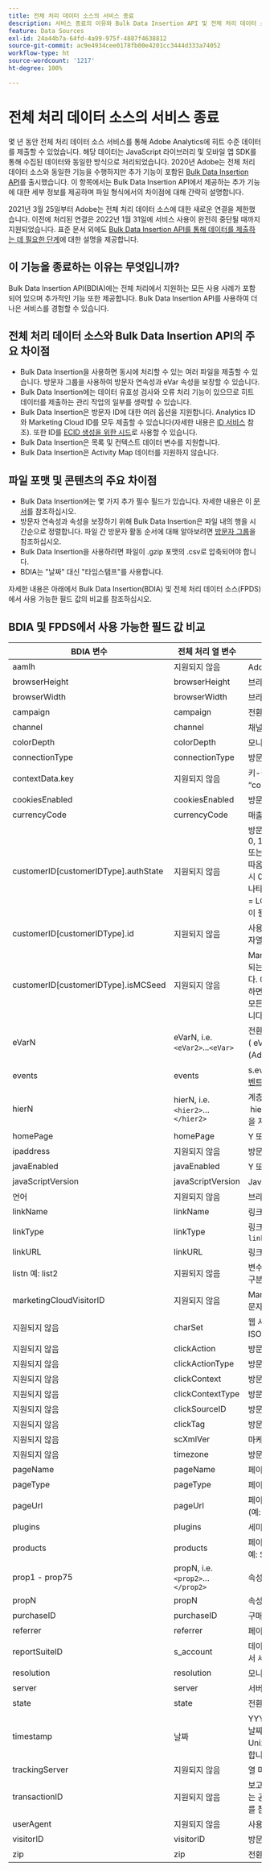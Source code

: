 ```yaml
---
title: 전체 처리 데이터 소스의 서비스 종료
description: 서비스 종료의 이유와 Bulk Data Insertion API 및 전체 처리 데이터 소스 간 비교
feature: Data Sources
exl-id: 24a44b7a-64fd-4a99-975f-4887f4638812
source-git-commit: ac9e4934cee0178fb00e4201cc3444d333a74052
workflow-type: ht
source-wordcount: '1217'
ht-degree: 100%

---
```


# 전체 처리 데이터 소스의 서비스 종료

몇 년 동안 전체 처리 데이터 소스 서비스를 통해 Adobe Analytics에 히트 수준 데이터를 제출할 수 있었습니다. 해당 데이터는 JavaScript 라이브러리 및 모바일 앱 SDK를 통해 수집된 데이터와 동일한 방식으로 처리되었습니다. 2020년 Adobe는 전체 처리 데이터 소스와 동일한 기능을 수행하지만 추가 기능이 포함된 [Bulk Data Insertion API](https://www.adobe.io/apis/experiencecloud/analytics/docs.html#!AdobeDocs/analytics-2.0-apis/master/bdia.md)를 출시했습니다. 이 항목에서는 Bulk Data Insertion API에서 제공하는 추가 기능에 대한 세부 정보를 제공하며 파일 형식에서의 차이점에 대해 간략히 설명합니다.

2021년 3월 25일부터 Adobe는 전체 처리 데이터 소스에 대한 새로운 연결을 제한했습니다. 이전에 처리된 연결은 2022년 1월 31일에 서비스 사용이 완전히 중단될 때까지 지원되었습니다. 표준 문서 외에도 [Bulk Data Insertion API를 통해 데이터를 제출하는 데 필요한 단계](https://adobe.ly/aabdia)에 대한 설명을 제공합니다.

## 이 기능을 종료하는 이유는 무엇입니까?

Bulk Data Insertion API(BDIA)에는 전체 처리에서 지원하는 모든 사용 사례가 포함되어 있으며 추가적인 기능 또한 제공합니다. Bulk Data Insertion API를 사용하여 더 나은 서비스를 경험할 수 있습니다.

## 전체 처리 데이터 소스와 Bulk Data Insertion API의 주요 차이점

* Bulk Data Insertion을 사용하면 동시에 처리할 수 있는 여러 파일을 제출할 수 있습니다. 방문자 그룹을 사용하여 방문자 연속성과 eVar 속성을 보장할 수 있습니다.
* Bulk Data Insertion에는 데이터 유효성 검사와 오류 처리 기능이 있으므로 히트 데이터를 제출하는 관리 작업의 일부를 생략할 수 있습니다.
* Bulk Data Insertion은 방문자 ID에 대한 여러 옵션을 지원합니다. Analytics ID와 Marketing Cloud ID를 모두 제출할 수 있습니다(자세한 내용은 [ID 서비스](https://experienceleague.adobe.com/docs/id-service/using/home.html?lang=ko-KR) 참조). 또한 ID를 [ECID 생성을 위한 시드](https://www.adobe.io/apis/experiencecloud/analytics/docs.html#!AdobeDocs/analytics-2.0-apis/master/bdia.md#customer-id-and-experience-cloud-visitor-id-seeds)로 사용할 수 있습니다.
* Bulk Data Insertion은 목록 및 컨텍스트 데이터 변수를 지원합니다.
* Bulk Data Insertion은 Activity Map 데이터를 지원하지 않습니다.

## 파일 포맷 및 콘텐츠의 주요 차이점

* Bulk Data Insertion에는 몇 가지 추가 필수 필드가 있습니다. 자세한 내용은 이 [문서](https://www.adobe.io/apis/experiencecloud/analytics/docs.html#!AdobeDocs/analytics-2.0-apis/master/bdia.md)를 참조하십시오.
* 방문자 연속성과 속성을 보장하기 위해 Bulk Data Insertion은 파일 내의 행을 시간순으로 정렬합니다. 파일 간 방문자 활동 순서에 대해 알아보려면 [방문자 그룹](https://www.adobe.io/apis/experiencecloud/analytics/docs.html#!AdobeDocs/analytics-2.0-apis/master/bdia.md#visitor-groups)을 참조하십시오.
* Bulk Data Insertion을 사용하려면 파일이 .gzip 포맷의 .csv로 압축되어야 합니다.
* BDIA는 &quot;날짜&quot; 대신 &quot;타임스탬프&quot;를 사용합니다.

자세한 내용은 아래에서 Bulk Data Insertion(BDIA) 및 전체 처리 데이터 소스(FPDS)에서 사용 가능한 필드 값의 비교를 참조하십시오.

## BDIA 및 FPDS에서 사용 가능한 필드 값 비교

| BDIA 변수 | 전체 처리 열 변수 | 설명 |
| --- | --- | --- |
| aamlh | 지원되지 않음 | Adobe Audience Manager 위치 힌트 |
| browserHeight | browserHeight | 브라우저 높이, 픽셀 단위(예: 768) |
| browserWidth | browserWidth | 브라우저 너비, 픽셀 단위(예: 1024) |
| campaign | campaign | 전환 캠페인 추적 코드 |
| channel | channel | 채널 문자열(예: 스포츠 섹션) |
| colorDepth | colorDepth | 모니터 색상 깊이, 비트 단위(예: 24) |
| connectionType | connectionType | 방문자의 연결 유형(LAN 또는 모뎀) |
| contextData.key | 지원되지 않음 | 키-값 쌍은 헤더 이름을 “contextData.product” 또는 “contextData.color”로 설정하여 지정합니다. |
| cookiesEnabled | cookiesEnabled | 방문자가 자사 세션 쿠키를 지원하는 경우 `Y` 또는 `N` |
| currencyCode | currencyCode | 매출 통화 코드 (예: `USD`) |
| customerID[customerIDType].authState | 지원되지 않음 | 방문자의 인증 상태입니다. 지원되는 값은 0, 1, 2, UNKNOWN, AUTHENTICATED, LOGGED_OUT 또는 &#39;&#39;(대소문자 구분 안 함)입니다. 연속으로 두 개의 작은 따옴표(&#39;&#39;)를 사용하면 쿼리 문자열에서 값이 생략되고 히트 시 0으로 변환됩니다. 지원되는 authState 숫자 값은 다음을 나타냅니다. 0 = UNKNOWN, 1 = AUTHENTICATED, 2 = LOGGED_OUT customerIDType은 모든 영숫자 문자열이 될 수 있지만 대/소문자를 구분해야 합니다. |
| customerID[customerIDType].id | 지원되지 않음 | 사용할 고객 ID입니다. customerIDType은 모든 영숫자 문자열이 될 수 있지만 대/소문자를 구분해야 합니다. |
| customerID[customerIDType].isMCSeed | 지원되지 않음 | Marketing Cloud 방문자 ID의 시드인지 여부입니다. 지원되는 값은 0, 1, TRUE, FALSE, &#39;&#39;(대소문자 구분 안 함)입니다. 0, FALSE 또는 두 개의 연속적인 작은따옴표(&#39;&#39;)를 사용하면 쿼리 문자열에서 값이 생략됩니다. customerIDType은 모든 영숫자 문자열이 될 수 있지만 대/소문자를 구분해야 합니다. |
| eVarN | eVarN, i.e. `<eVar2>`...`<eVar>` | 전환 eVar 이름. 최대 75개의 eVar를 가질 수 있습니다( eVar1 - eVar75) eVar 이름(eVar12) 또는 친숙한 이름(Ad Campaign 3)을 지정할 수 있습니다. |
| events | events | s.events 변수와 동일한 구문을 사용하여 형식이 지정된 [이벤트 문자열](https://experienceleague.adobe.com/docs/analytics/implementation/vars/page-vars/events/event-serialization.html#vars)입니다. 예: scAdd,event1,event7 |
| hierN | hierN, i.e. `<hier2>`…`</hier2>` | 계층 이름. 최대 5개의 계층을 가질 수 있습니다( hier1 - hier5). 기본 계층 이름`hier2` 또는 친숙한 이름(Yankees)을 지정할 수 있습니다. |
| homePage | homePage | Y 또는 N -- 현재 페이지가 방문자의 홈 페이지인지 여부. |
| ipaddress | 지원되지 않음 | 방문자의 IP 주소입니다. |
| javaEnabled | javaEnabled | Y 또는 N -- 방문자의 Java 활성화 여부. |
| javaScriptVersion | javaScriptVersion | JavaScript 버전(예: 1.3). |
| 언어 | 지원되지 않음 | 브라우저에서 지원되는 언어입니다. (예: `en-us`) |
| linkName | linkName | 링크 이름. |
| linkType | linkType | 링크 유형. 지원되는 값은 다음과 같습니다. `d: Download link`, `e: Exit link`, `o: Custom link`. |
| linkURL | linkURL | 링크의 HREF. |
| listn 예: list2 | 지원되지 않음 | 변수로 전달된 후 보고를 위해 개별 라인 항목으로 보고되는 구분 기호로 구분된 값의 목록입니다. |
| marketingCloudVisitorID | 지원되지 않음 | Marketing Cloud ID. [방문자 식별](https://experienceleague.adobe.com/docs/id-service/using/home.html#id-service-api) 및 Marketing Cloud 방문자 ID 서비스 보기 |
| 지원되지 않음 | charSet | 웹 사이트에서 지원되는 문자 세트입니다. 예를 들어 UTF-8, ISO-8859-1 등입니다. |
| 지원되지 않음 | clickAction | 방문자 클릭 맵에 대한 오브젝트 식별자(oid) |
| 지원되지 않음 | clickActionType | 방문자 클릭 맵에 대한 오브젝트 식별자 유형(oidt) |
| 지원되지 않음 | clickContext | 방문자 클릭 맵에 대한 페이지 식별자(pid) |
| 지원되지 않음 | clickContextType | 방문자 클릭 맵에 대한 페이지 식별자 유형(pidt) |
| 지원되지 않음 | clickSourceID | 방문자 클릭 맵에 대한 소스 색인(oi) |
| 지원되지 않음 | clickTag | 방문자 클릭 맵에 대한 오브젝트 태그 이름(ot) |
| 지원되지 않음 | scXmlVer | 마케팅 보고서 XML 요청 버전 번호(예: 1.0). |
| 지원되지 않음 | timezone | 방문자의 시간대와 GMT의 시차, 시간 단위(예: -8). |
| pageName | pageName | 페이지 이름 |
| pageType | pageType | 페이지 유형 (예: “오류 페이지”) |
| pageUrl | pageUrl | 페이지 URL (예: https://www.example.com/index.html) |
| plugins | plugins | 세미콜론으로 구분된 브라우저 플러그인 이름 목록입니다. |
| products | products | 페이지의 모든 제품 목록입니다. 쉼표로 구분된 제품입니다. 예: Sports;Ball;1;5.95,Toys; Top;1:1.99. |
| prop1 - prop75 | propN, i.e. `<prop2>`…`</prop2>` | 속성# 문자열(예: 스포츠 섹션) |
| propN | propN | 속성에 대한 속성 값. |
| purchaseID | purchaseID | 구매 ID 번호. |
| referrer | referrer | 페이지 레퍼러의 URL. |
| reportSuiteID | s_account | 데이터 제출을 원하는 보고서 세트를 지정합니다. 여러 보고서 세트 ID는 쉼표로 구분해야 합니다. |
| resolution | resolution | 모니터 해상도(예: 1024x768). |
| server | server | 서버 문자열. |
| state | state | 전환 상태 문자열. |
| timestamp | 날짜 | YYYY-MM-DDThh:mm:ss±UTC_offset의 ISO 8601 날짜 형식(예: 2021-09-01T12:00:00-07:00) 또는 Unix 시간 형식(1970년 1월 1일 이후 경과된 초 수)을 사용합니다. |
| trackingServer | 지원되지 않음 | 열 머리글을 통해서만 제공할 수 있습니다. |
| transactionID | 지원되지 않음 | 보고 목적으로 다중 채널 사용자 활동을 연결하는 데 사용되는 공통된 값입니다. 자세한 내용은 [데이터 소스 사용 안내서](https://experienceleague.adobe.com/docs/analytics/import/data-sources/datasrc-home.html#data-sources)를 참조하십시오. |
| userAgent | 지원되지 않음 | 사용자 에이전트 문자열 |
| visitorID | visitorID | 방문자의 Analytics ID입니다. [방문자 식별](https://experienceleague.adobe.com/docs/id-service/using/home.html)을 참조하십시오. |
| zip | zip | 전환 우편번호. |
